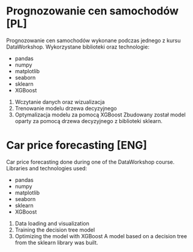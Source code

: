 # Prognozowanie cen samochodów [PL]
Prognozowanie cen samochodów wykonane podczas jednego z kursu DataWorkshop.
Wykorzystane biblioteki oraz technologie:
- pandas
- numpy
- matplotlib
- seaborn
- sklearn
- XGBoost

1. Wczytanie danych oraz wizualizacja 
2. Trenowanie modelu drzewa decyzyjnego 
3. Optymalizacja modelu za pomocą XGBoost
Zbudowany został model oparty za pomocą drzewa decyzyjnego z biblioteki sklearn.


# Car price forecasting [ENG]
Car price forecasting done during one of the DataWorkshop course.
Libraries and technologies used:
- pandas
- numpy
- matplotlib
- seaborn
- sklearn
- XGBoost

1. Data loading and visualization
2. Training the decision tree model
3. Optimizing the model with XGBoost
A model based on a decision tree from the sklearn library was built.
